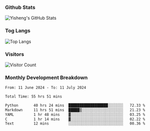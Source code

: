 ### Github Stats
![Yisheng's GitHub Stats](https://github-readme-stats-9qabuvhk1-gongyisheng.vercel.app/api?username=gongyisheng&count_private=true&show_icons=true)
### Tog Langs
![Top Langs](https://github-readme-stats-9qabuvhk1-gongyisheng.vercel.app/api/top-langs/?username=gongyisheng&layout=compact)
### Visitors
![Visitor Count](https://profile-counter.glitch.me/gongyisheng/count.svg)
### Monthly Development Breakdown
<!--START_SECTION:waka-->

```txt
From: 11 June 2024 - To: 11 July 2024

Total Time: 55 hrs 51 mins

Python       40 hrs 24 mins  ██████████████████░░░░░░░   72.33 %
Markdown     11 hrs 51 mins  █████▒░░░░░░░░░░░░░░░░░░░   21.23 %
YAML         1 hr 48 mins    ▓░░░░░░░░░░░░░░░░░░░░░░░░   03.25 %
C            1 hr 14 mins    ▓░░░░░░░░░░░░░░░░░░░░░░░░   02.22 %
Text         12 mins         ░░░░░░░░░░░░░░░░░░░░░░░░░   00.36 %
```

<!--END_SECTION:waka-->
